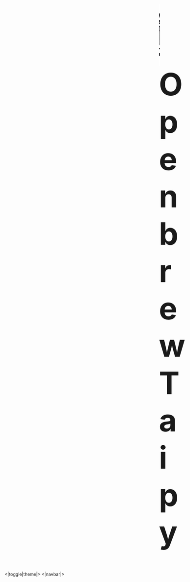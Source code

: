 <h1 style="vertical-align: middle; font-size: 100px; margin-left: 500px;"><img style="vertical-align: middle;" src="./image/openbrew-taipy-logo.png" width="200" height="200" />Openbrew Taipy</h1>
<|toggle|theme|>
<|navbar|>
